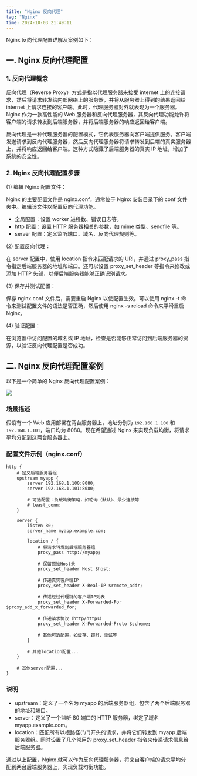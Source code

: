 ```yaml
---
title: "Nginx 反向代理"
tag: "Nginx"
time: 2024-10-03 21:49:11
---
```


Nginx 反向代理配置详解及案例如下：

## 一. Nginx 反向代理配置

### 1. 反向代理概念

反向代理（Reverse Proxy）方式是指以代理服务器来接受 internet 上的连接请求，然后将请求转发给内部网络上的服务器，并将从服务器上得到的结果返回给 internet 上请求连接的客户端。此时，代理服务器对外就表现为一个服务器。Nginx 作为一款高性能的 Web 服务器和反向代理服务器，其反向代理功能允许将客户端的请求转发到后端服务器，并将后端服务器的响应返回给客户端。

反向代理是一种代理服务器的配置模式，它代表服务器向客户端提供服务。客户端发送请求到反向代理服务器，然后反向代理服务器将请求转发到后端的真实服务器上，并将响应返回给客户端。这种方式隐藏了后端服务器的真实 IP 地址，增加了系统的安全性。

### 2. Nginx 反向代理配置步骤

(1) 编辑 Nginx 配置文件：

Nginx 的主要配置文件是 nginx.conf，通常位于 Nginx 安装目录下的 conf 文件夹中。编辑该文件以配置反向代理功能。

- 全局配置：设置 worker 进程数、错误日志等。
- http 配置：设置 HTTP 服务器相关的参数，如 mime 类型、sendfile 等。
- server 配置：定义监听端口、域名、反向代理规则等。

(2) 配置反向代理：

在 server 配置中，使用 location 指令来匹配请求的 URI，并通过 proxy_pass 指令指定后端服务器的地址和端口。还可以设置 proxy_set_header 等指令来修改或添加 HTTP 头部，以便后端服务器能够正确识别请求。

(3) 保存并测试配置：

保存 nginx.conf 文件后，需要重启 Nginx 以使配置生效。可以使用 nginx -t 命令来测试配置文件的语法是否正确，然后使用 nginx -s reload 命令来平滑重启 Nginx。

(4) 验证配置：

在浏览器中访问配置的域名或 IP 地址，检查是否能够正常访问到后端服务器的资源，以验证反向代理配置是否成功。

## 二. Nginx 反向代理配置案例

以下是一个简单的 Nginx 反向代理配置案例：

<img src="../imgs/83/09.webp" />

### 场景描述

假设有一个 Web 应用部署在两台服务器上，地址分别为 `192.168.1.100` 和 `192.168.1.101`，端口均为 8080。现在希望通过 Nginx 来实现负载均衡，将请求平均分配到这两台服务器上。

### 配置文件示例（nginx.conf）

```nginx
http {
    # 定义后端服务器组
    upstream myapp {
        server 192.168.1.100:8080;
        server 192.168.1.101:8080;

        # 可选配置：负载均衡策略，如轮询（默认）、最少连接等
        # least_conn;
    }

    server {
        listen 80;
        server_name myapp.example.com;

        location / {
            # 将请求转发到后端服务器组
            proxy_pass http://myapp;

            # 保留原始Host头
            proxy_set_header Host $host;

            # 传递真实客户端IP
            proxy_set_header X-Real-IP $remote_addr;

            # 传递经过代理链的客户端IP列表
            proxy_set_header X-Forwarded-For $proxy_add_x_forwarded_for;

            # 传递请求协议（http/https）
            proxy_set_header X-Forwarded-Proto $scheme;

            # 其他可选配置，如缓存、超时、重试等
        }

        # 其他location配置...
    }

    # 其他server配置...
}
```

### 说明

- upstream：定义了一个名为 myapp 的后端服务器组，包含了两个后端服务器的地址和端口。
- server：定义了一个监听 80 端口的 HTTP 服务器，绑定了域名 myapp.example.com。
- location：匹配所有以根路径("/")开头的请求，并将它们转发到 myapp 后端服务器组。同时设置了几个常用的 proxy_set_header 指令来传递请求信息给后端服务器。

通过以上配置，Nginx 就可以作为反向代理服务器，将来自客户端的请求平均分配到两台后端服务器上，实现负载均衡功能。
